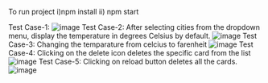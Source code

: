 To run project 
i)npm install 
ii) npm start

Test Case-1:
![image](https://user-images.githubusercontent.com/43235593/217470237-39e93547-9df0-4947-bae5-9a0c9e2d55e8.png)
Test Case-2: After selecting cities from the dropdown menu, display the temperature in degrees Celsius by default.
![image](https://user-images.githubusercontent.com/43235593/217470661-639a8b1e-55b3-4f76-b702-88a29d53adba.png)
Test Case-3: Changing the temparature from celcius to farenheit
![image](https://user-images.githubusercontent.com/43235593/217471038-ebd7b165-a53a-4ff4-9787-cdd73cc76796.png)
Test Case-4: Clicking on the delete icon deletes the specific card from the list
![image](https://user-images.githubusercontent.com/43235593/217471461-8d33b4c9-402a-4301-8e96-da62fcc4e42c.png)
Test Case-5: Clicking on reload button deletes all the cards.
![image](https://user-images.githubusercontent.com/43235593/217471968-d8324951-aa6f-4bc7-969e-bce6495790e8.png)

